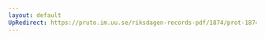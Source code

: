 ```yaml
---
layout: default
UpRedirect: https://pruto.im.uu.se/riksdagen-records-pdf/1874/prot-1874--fk--129/prot-1874--fk--129_000.pdf
---
```


